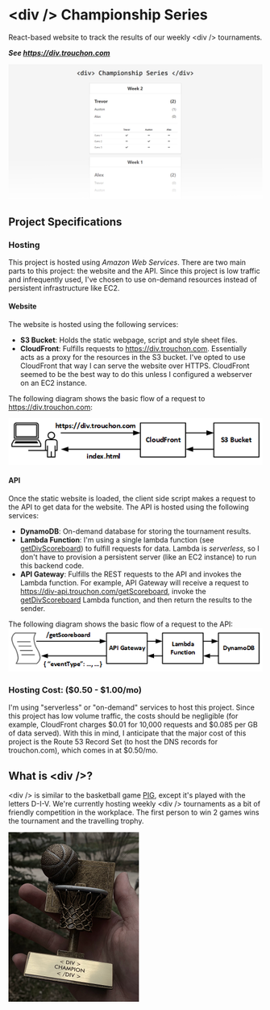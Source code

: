 # &lt;div /&gt; Championship Series
React-based website to track the results of our weekly &lt;div /&gt; tournaments.

_**See https://div.trouchon.com**_

![Image of div website](/media/div_website.png)

## Project Specifications
### Hosting
This project is hosted using _Amazon Web Services_. There are two main parts to this project: the website and the API. Since this project is low traffic and infrequently used, I've chosen to use on-demand resources instead of persistent infrastructure like EC2.
#### Website
The website is hosted using the following services:
- **S3 Bucket**: Holds the static webpage, script and style sheet files.
- **CloudFront**: Fulfills requests to https://div.trouchon.com. Essentially acts as a proxy for the resources in the S3 bucket. I've opted to use CloudFront that way I can serve the website over HTTPS. CloudFront seemed to be the best way to do this unless I configured a webserver on an EC2 instance. 

The following diagram shows the basic flow of a request to https://div.trouchon.com:

![Website Flow](/media/web_flow.png)

#### API
Once the static website is loaded, the client side script makes a request to the API to get data for the website. The API is hosted using the following services:
- **DynamoDB**: On-demand database for storing the tournament results.
- **Lambda Function**: I'm using a single lambda function (see [getDivScoreboard](/lambda_functions/getDivScoreboard/index.js)) to fulfill requests for data. Lambda is _serverless_, so I don't have to provision a persistent server (like an EC2 instance) to run this backend code.
- **API Gateway**: Fulfills the REST requests to the API and invokes the Lambda function. For example, API Gateway will receive a request to https://div-api.trouchon.com/getScoreboard, invoke the [getDivScoreboard](/lambda_functions/getDivScoreboard/index.js) Lambda function, and then return the results to the sender.

The following diagram shows the basic flow of a request to the API:
![API Flow](/media/api_flow.png)

### Hosting Cost: ($0.50 - $1.00/mo)
I'm using "serverless" or "on-demand" services to host this project. Since this project has low volume traffic, the costs should be negligible (for example, CloudFront charges $0.01 for 10,000 requests and $0.085 per GB of data served). With this in mind, I anticipate that the major cost of this project is the Route 53 Record Set (to host the DNS records for trouchon.com), which comes in at $0.50/mo.

## What is &lt;div /&gt;?
&lt;div /&gt; is similar to the basketball game [PIG](https://www.livestrong.com/article/122201-rules-pig-basketball-game/), except it's played with the letters D-I-V. We're currently hosting weekly &lt;div /&gt; tournaments as a bit of friendly competition in the workplace. The first person to win 2 games wins the tournament and the travelling trophy.

![Trophy](/media/trophy.png)